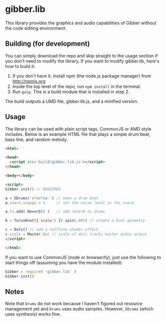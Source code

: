 gibber.lib
==========

This library provides the graphics and audio capabilities of Gibber without the code editing environment.

## Building (for development)

You can simply download the repo and skip straight to the usage section if you don't need to modify the library. If you want to modify gibber.lib, here's how to build it:

1. If you don't have it, install npm (the node.js package manager) from http://npmjs.org
2. Inside the top level of the repo, run `npm install` in the terminal.
3. Run `gulp`. This is a build module that is installed in step 2.

The build outputs a UMD file, gibber.lib.js, and a minified version.

## Usage
The library can be used with plain script tags, CommonJS or AMD style includes. Below is an example HTML file that plays a simple drum beat, bass line, and random melody.

```html
<html>

<head>
  <script src='build/gibber.lib.js'></script>
</head>

<body></body>

<script>
Gibber.init() // REQUIRED

a = EDrums('x*ox*xo-') // make a drum beat
a.snare.snappy = 1     // set the noise level in the snare

a.fx.add( Reverb() )   // add reverb to drums

b = TorusKnot({ scale:2 }).spin(.001) // create a knot geometry

c = Dots() // add a halftone shader effect
c.scale = Master.Out // scale of dots tracks master audio output
</script>

</html>
```

If you want to use CommonJS (node or browserify), just use the following to start things off (assuming you have the module installed):

```js
Gibber = require( 'gibber.lib' )
Gibber.init()
``` 

## Notes
Note that `Drums` do not work because I haven't figured out resource management yet and `Drums` uses audio samples. However, `EDrums` (which uses synthesis) works fine.